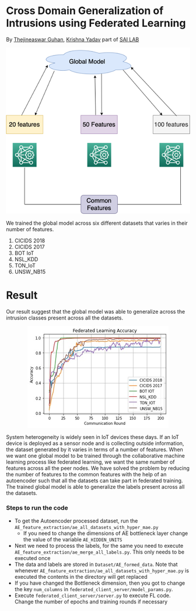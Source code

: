 # Cross Domain Generalization of Intrusions using Federated Learning
By [Thejineaswar Guhan](https://www.linkedin.com/in/gthejin/), [Krishna Yadav](https://in.linkedin.com/in/krishna-yadav-434324192) part of [SAI LAB](https://saailab.github.io/)

<p align = 'center'> <img src ="https://github.com/cryptogeekk/Cross-Domain-Generalization-of-Intrusions/blob/main/System%20Heterogeneity.png" ></a>

We trained the global model across six different datasets that varies in their number of features.
1. CICIDS 2018
2. CICIDS 2017
3. BOT IoT
4. NSL_KDD
5. TON_IoT
6. UNSW_NB15

# Result
Our result suggest that the global model was able to generalize across the intrusion classes present across all the datasets.


<p align = 'center'> <img src ="https://github.com/cryptogeekk/Cross-Domain-Generalization-of-Intrusions/blob/main/FL_Cross_domain_250.jpeg"> </p>

System heterogeneity is widely seen in IoT devices these days. If an IoT device is deployed as a sensor node and is collecting outside information, the dataset generated by it varies in terms of a number of features. When we want one global model to be trained through the collaborative machine learning process like federated learning, we want the same number of features across all the peer nodes. We have solved the problem by reducing the number of features to the common features with the help of an autoencoder such that all the datasets can take part in federated training. The trained global model is able to generalize the labels present across all the datasets.


### Steps to run the code
* To get the Autoencoder processed dataset, run the `AE_feature_extraction/ae_all_datasets_with_hyper_mae.py`
  * If you need to change the dimensions of AE bottleneck layer change the value of the variable `AE_HIDDEN_UNITS`   
* Next we need to process the labels, for the same you need to execute `AE_feature_extraction/ae_merge_all_labels.py`. This only needs to be executed once
* The data and labels are stored in `Dataset/AE_formed_data`. Note that whenever `AE_feature_extraction/ae_all_datasets_with_hyper_mae.py` is executed the contents in the directory will get replaced
* If you have changed the Bottleneck dimension, then you got to change the key `num_columns` in `federated_client_server/model_params.py`. 
* Execute `federated_client_server/server.py` to execute FL code. Change the number of epochs and training rounds if necessary
